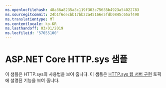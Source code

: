 ```yaml
---
ms.openlocfilehash: 48a86a8235a8c119f303c75685b4923a54022783
ms.sourcegitcommit: 24b1f6decbb17bb22a45166e5fdb0845c65af498
ms.translationtype: MT
ms.contentlocale: ko-KR
ms.lasthandoff: 03/01/2019
ms.locfileid: "57055100"
---
```

# <a name="aspnet-core-httpsys-sample"></a>ASP.NET Core HTTP.sys 샘플

이 샘플은 HTTP.sys의 사용법을 보여 줍니다. 이 샘플은 [HTTP.sys 웹 서버 구현](https://docs.microsoft.com/aspnet/core/fundamentals/servers/httpsys) 토픽에 설명된 기능을 보여 줍니다.
